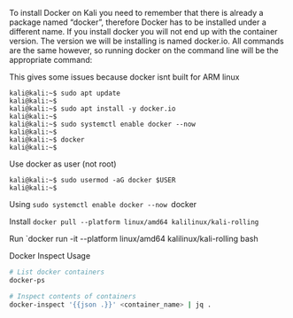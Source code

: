 To install Docker on Kali you need to remember that there is already a package named “docker”, therefore Docker has to be installed under a different name. If you install docker you will not end up with the container version. The version we will be installing is named docker.io. All commands are the same however, so running docker on the command line will be the appropriate command:

This gives some issues because docker isnt built for ARM linux

```
kali@kali:~$ sudo apt update
kali@kali:~$
kali@kali:~$ sudo apt install -y docker.io
kali@kali:~$
kali@kali:~$ sudo systemctl enable docker --now
kali@kali:~$
kali@kali:~$ docker
kali@kali:~$
```

Use docker as user (not root)
```
kali@kali:~$ sudo usermod -aG docker $USER
kali@kali:~$

```

Using
`sudo systemctl enable docker --now
`docker

Install
`docker pull --platform linux/amd64 kalilinux/kali-rolling`

Run
`docker run -it --platform linux/amd64 kalilinux/kali-rolling bash

Docker Inspect Usage
```bash
# List docker containers
docker-ps

# Inspect contents of containers
docker-inspect '{{json .}}' <container_name> | jq .
```

